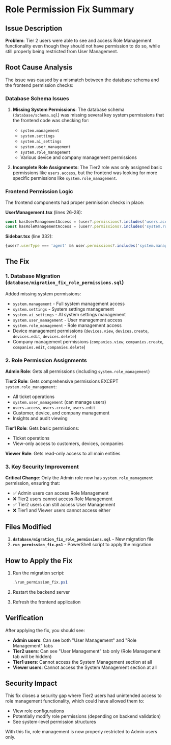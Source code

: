 # Role Permission Fix Summary

## Issue Description

**Problem**: Tier 2 users were able to see and access Role Management functionality even though they should not have permission to do so, while still properly being restricted from User Management.

## Root Cause Analysis

The issue was caused by a mismatch between the database schema and the frontend permission checks:

### Database Schema Issues
1. **Missing System Permissions**: The database schema (`database/schema.sql`) was missing several key system permissions that the frontend code was checking for:
   - `system.management`
   - `system.settings`
   - `system.ai_settings`
   - `system.user_management`
   - `system.role_management`
   - Various device and company management permissions

2. **Incomplete Role Assignments**: The Tier2 role was only assigned basic permissions like `users.access`, but the frontend was looking for more specific permissions like `system.role_management`.

### Frontend Permission Logic
The frontend components had proper permission checks in place:

**UserManagement.tsx** (lines 26-28):
```typescript
const hasUserManagementAccess = (user?.permissions?.includes('users.access') || user?.permissions?.includes('system.user_management')) ?? false;
const hasRoleManagementAccess = (user?.permissions?.includes('system.role_management') || user?.permissions?.includes('system.management') || user?.roleName === 'Admin') ?? false;
```

**Sidebar.tsx** (line 332):
```typescript
{user?.userType === 'agent' && user.permissions?.includes('system.management') && (
```

## The Fix

### 1. Database Migration (`database/migration_fix_role_permissions.sql`)

Added missing system permissions:
- `system.management` - Full system management access
- `system.settings` - System settings management  
- `system.ai_settings` - AI system settings management
- `system.user_management` - User management access
- `system.role_management` - Role management access
- Device management permissions (`devices.view`, `devices.create`, `devices.edit`, `devices.delete`)
- Company management permissions (`companies.view`, `companies.create`, `companies.edit`, `companies.delete`)

### 2. Role Permission Assignments

**Admin Role**: Gets all permissions (including `system.role_management`)

**Tier2 Role**: Gets comprehensive permissions EXCEPT `system.role_management`:
- All ticket operations
- `system.user_management` (can manage users)
- `users.access`, `users.create`, `users.edit`
- Customer, device, and company management
- Insights and audit viewing

**Tier1 Role**: Gets basic permissions:
- Ticket operations
- View-only access to customers, devices, companies

**Viewer Role**: Gets read-only access to all main entities

### 3. Key Security Improvement

**Critical Change**: Only the Admin role now has `system.role_management` permission, ensuring that:
- ✅ Admin users can access Role Management
- ❌ Tier2 users cannot access Role Management  
- ✅ Tier2 users can still access User Management
- ❌ Tier1 and Viewer users cannot access either

## Files Modified

1. **`database/migration_fix_role_permissions.sql`** - New migration file
2. **`run_permission_fix.ps1`** - PowerShell script to apply the migration

## How to Apply the Fix

1. Run the migration script:
   ```powershell
   .\run_permission_fix.ps1
   ```

2. Restart the backend server

3. Refresh the frontend application

## Verification

After applying the fix, you should see:

- **Admin users**: Can see both "User Management" and "Role Management" tabs
- **Tier2 users**: Can see "User Management" tab only (Role Management tab will be hidden)
- **Tier1 users**: Cannot access the System Management section at all
- **Viewer users**: Cannot access the System Management section at all

## Security Impact

This fix closes a security gap where Tier2 users had unintended access to role management functionality, which could have allowed them to:
- View role configurations
- Potentially modify role permissions (depending on backend validation)
- See system-level permission structures

With this fix, role management is now properly restricted to Admin users only. 